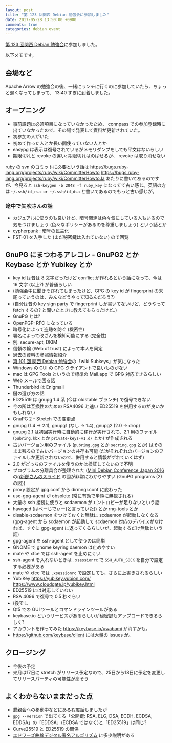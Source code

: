 ```yaml
---
layout: post
title: "第 123 回関西 Debian 勉強会に参加しました"
date: 2017-05-28 13:50:00 +0900
comments: true
categories: debian event
---
```

[第 123 回関西 Debian 勉強会](https://debianjp.connpass.com/event/57323/ "第 123 回関西 Debian 勉強会")に参加しました。

<!--more-->

以下メモです。

## 会場など

Apache Arrow の勉強会の後、一緒にランチに行くのに参加していたら、ちょっと遅くなってしまって、 13:40 すぎに到着しました。

## オープニング

- 事前課題は必須項目になっていなかったため、 connpass での参加登録時に出ていなかったので、その場で発表して資料が更新されていた。
- 初参加の人がいた
- 初めて作った人とか長い間使っていない人とか
- easypg は表示は復号されているがメモリダンプをしても平文はないらしい
- 期限切れと revoke の違い: 期限切れはのばせるが、 revoke は取り消せない

ruby の svn のコミットに必要という話は https://bugs.ruby-lang.org/projects/ruby/wiki/CommitterHowto https://bugs.ruby-lang.org/projects/ruby/wiki/CommitterHowtoJa あたりに書いてあるのですが、今見ると `ssh-keygen -b 2048 -f ruby_key` になってて古い感じ。英語の方は `~/.ssh/id_rsa or ~/.ssh/id_dsa` と書いてあるのでもっと古い感じが。

### 途中で矢吹さんの話

- カジュアルに使うのも良いけど、暗号関連は色々気にしている人もいるので気をつけましょう (色々なポリシーがあるのを尊重しましょう) という話とか
- cypherpunk : 暗号の民主化
- FST-01 を入手した (まだ秘密鍵は入れていない) ので回覧

## GnuPG にまつわるアレコレ - GnuPG2 とか Keybase とか Yubikey とか

- key id は昔は 8 文字だったけど conflict が作れるという話になって、今は 16 文字 (以上?) が普通らしい
- (勉強会中に聞きそびれてしまったけど、GPG の key id が fingerprint の末尾っていうのは、みんなどうやって知るんだろう?)
- (自分は昔の key sign party で fingerprint しか書いてないけど、どうやって fetch するの? と聞いたときに教えてもらったけど。)
- GnuPG とは?
- OpenPGP: RFC になっている
- 暗号化によって盗聴を防ぐ (機密性)
- 署名によって改ざんを検知可能にする (完全性)
- 例: secure-apt, DKIM
- 信頼の輪 (Web of trust) によって本人を同定
- 過去の資料の参照情報紹介
- [第 101 回 関西 Debian 勉強会](https://wiki.debian.org/KansaiDebianMeeting/20150823 "第 101 回 関西 Debian 勉強会")の「wiki:Subkeys」が気になった
- Windows の GUI の GPG クライアントで良いものがない
- mac は GPG Tools というので標準の Mail.app で GPG 対応できるらしい
- Web メールで困る話
- Thunderbird は Enigmail
- 鍵の選び方の話
- ED25519 は gnupg 1.4 系 (今は oldstable ブランチ) で復号できない
- 今の所は互換性のための RSA4096 と速い ED25519 を併用するのが良いかもしれない
- GnuPG 2 - Stretch での変更点
- gnupg (1.4 → 2.1), gnupg1 (なし → 1.4), gnupg2 (2.0 → drop)
- gnupg 2.1 は初回実行時に自動的に移行が実行されて、2.1 用のファイル (`pubring.kbx` とか `private-keys-v1.d/` とか) が作成される
- 古いバージョン用のファイル (`pubring.gpg` とか `secring.gpg` とか) はそのまま残るので古いバージョンの共存も可能 (だがそれぞれのバージョンのファイルしか更新されないので、併用すると情報がずれていくはず)
- 2.0 がどっちのファイルを使うのかは検証してないので不明
- プログラムの分離具合が整理された ([Mini Debian Conference Japan 2016](http://miniconf.debian.or.jp/) の[g新部さんのスライド](http://miniconf.debian.or.jp/assets/files/gnupg-now.html) の図が非常にわかりやすい (GnuPG programs (2) の図))
- proxy 設定が gpg.conf から dirmngr.conf に変わった
- use-gpg-agent が obsolete (常に有効で単純に無視される)
- 大量の ssh 接続に使うと scdaemon がエントロピーが足りないという話
- haveged (はべーじでぃー(と言っていた)) とか rng-tools とか
- disable-scdaemon をつけておくと無駄に scdaemon が起動しなくなる (gpg-agent から scdaemon が起動して scdaemon 対応のデバイスがなければ、すぐに gpg-agent に返ってくるらしいが、起動するだけ無駄という話)
- gpg-agent を ssh-agent として使うのは簡単
- GNOME で gnome keyring daemon は止めやすい
- mate や xfce では ssh-agent を止めにくい
- ssh-agent を入れないときは `.xsessionrc` で `SSH_AUTH_SOCK` を自分で設定する必要がある
- mate や xfce では `.xsessionrc` で設定しても、さらに上書きされるらしい
- YubiKey https://yubikey.yubion.com/ https://www.cloudgate.jp/yubikey.html
- ED25519 には対応していない
- RSA 4096 で復号で 0.5 秒ぐらい
- (後でし
- Qt5 での GUI ツールとコマンドラインツールがある
- keybase.io というサービスがあるらしいが秘密鍵もアップロードできるらしく?
- アカウントを作ってみた https://keybase.io/uwabami が消すかも。
- https://github.com/keybase/client には大量の Issues が。

## クロージング

- 今後の予定
- 来月は17日に stretch がリリース予定なので、25日から18日に予定を変更してリリースパーティの可能性が高そう

## よくわからないままだった点

- 懇親会への移動中などにある程度話しましたが
- `gpg --version` で出てくる「公開鍵: RSA, ELG, DSA, ECDH, ECDSA, EDDSA」の「EDDSA」(ECDSA ではなく)と「ED25519」は同じ?
- Curve25519 と ED25519 の関係
- [エドワーズ曲線デジタル署名アルゴリズム](https://ja.wikipedia.org/wiki/%E3%82%A8%E3%83%89%E3%83%AF%E3%83%BC%E3%82%BA%E6%9B%B2%E7%B7%9A%E3%83%87%E3%82%B8%E3%82%BF%E3%83%AB%E7%BD%B2%E5%90%8D%E3%82%A2%E3%83%AB%E3%82%B4%E3%83%AA%E3%82%BA%E3%83%A0 "エドワーズ曲線デジタル署名アルゴリズム") に多少説明がある

